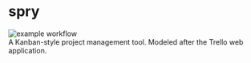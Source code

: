 # spry
![example workflow](https://github.com/Nollum/spry/actions/workflows/react-test.yml/badge.svg) <br />
A Kanban-style project management tool. Modeled after the Trello web application. 
